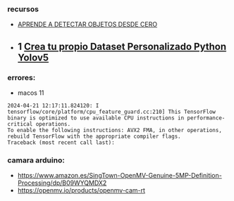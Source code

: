 ### recursos
- [APRENDE A DETECTAR OBJETOS DESDE CERO](https://www.youtube.com/watch?v=zpRl8rEvjbo&list=PLnKxR99sdlEiRC4sBFwSJ-8SiDW4Gx6y6)
- 1 [Crea tu propio Dataset Personalizado Python Yolov5](https://youtu.be/zpRl8rEvjbo?si=zLf0Eso3jyQFIH5q)
    - 

### errores:
- macos 11
```
2024-04-21 12:17:11.824120: I tensorflow/core/platform/cpu_feature_guard.cc:210] This TensorFlow binary is optimized to use available CPU instructions in performance-critical operations.
To enable the following instructions: AVX2 FMA, in other operations, rebuild TensorFlow with the appropriate compiler flags.
Traceback (most recent call last):
```

### camara arduino:
- https://www.amazon.es/SingTown-OpenMV-Genuine-5MP-Definition-Processing/dp/B09WYQMDX2
- https://openmv.io/products/openmv-cam-rt
